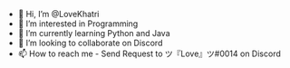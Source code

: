 - 👋 Hi, I’m @LoveKhatri
- 👀 I’m interested in Programming
- 🌱 I’m currently learning Python and Java
- 💞️ I’m looking to collaborate on Discord
- 📫 How to reach me - Send Request to ツ『Love』ツ#0014 on Discord

<!---
LoveKhatri/LoveKhatri is a ✨ special ✨ repository because its `README.md` (this file) appears on your GitHub profile.
You can click the Preview link to take a look at your changes.
--->

